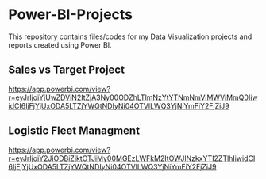 # Power-BI-Projects
This repository contains files/codes for my Data Visualization projects and reports created using Power BI.
## Sales vs Target Project
https://app.powerbi.com/view?r=eyJrIjoiYjUwZDViN2ItZjA3Ny00ODZhLTlmNzYtYTNmNmViMWViMmQ0IiwidCI6IjFjYjUxODA5LTZjYWQtNDIyNi04OTVlLWQ3YjNiYmFiY2FjZiJ9
## Logistic Fleet Managment
https://app.powerbi.com/view?r=eyJrIjoiY2JiODBiZjktOTJiMy00MGEzLWFkM2ItOWJlNzkxYTI2ZTlhIiwidCI6IjFjYjUxODA5LTZjYWQtNDIyNi04OTVlLWQ3YjNiYmFiY2FjZiJ9
